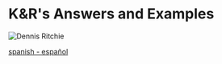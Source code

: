 # K&R's Answers and Examples
![Dennis Ritchie](https://github.com/linuxkiller666/c-ansi-language/blob/main/.media/DR.gif)

[spanish - español](https://github.com/linuxkiller666/c-ansi-language/tree/spanish)